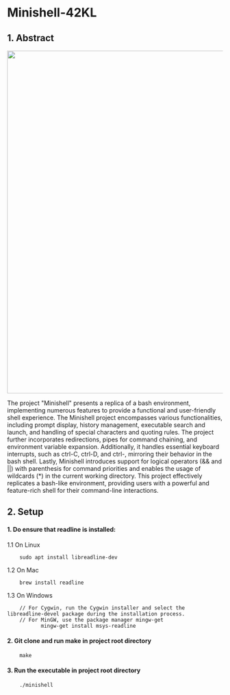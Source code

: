 # Minishell-42KL


## 1. Abstract

<p align="center">
  <img
       width="800"
       src="https://github.com/Wongoose/minishell-42KL/assets/99158692/687ddf0f-da28-4490-923e-96bb8234b3fe"
  >
</p>

The project "Minishell" presents a replica of a bash environment, implementing numerous features to provide a functional and user-friendly shell experience.
The Minishell project encompasses various functionalities, including prompt display, history management, executable search and launch, and handling of special
characters and quoting rules. The project further incorporates redirections, pipes for command chaining, and environment variable expansion. Additionally,
it handles essential keyboard interrupts, such as ctrl-C, ctrl-D, and ctrl-, mirroring their behavior in the bash shell. Lastly, Minishell introduces support
for logical operators (&& and ||) with parenthesis for command priorities and enables the usage of wildcards (\*) in the current working directory.
This project effectively replicates a bash-like environment, providing users with a powerful and feature-rich shell for their command-line interactions.

## 2. Setup

#### 1. Do ensure that readline is installed:
1.1 On Linux
```
    sudo apt install libreadline-dev
```
1.2 On Mac
```
    brew install readline
```
1.3 On Windows
```
    // For Cygwin, run the Cygwin installer and select the libreadline-devel package during the installation process.
    // For MinGW, use the package manager mingw-get
           mingw-get install msys-readline
```

#### 2. Git clone and run make in project root directory

```
    make
```

#### 3. Run the executable in project root directory

```
    ./minishell
```
